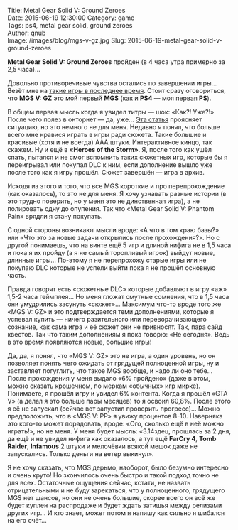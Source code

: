 Title: Metal Gear Solid V: Ground Zeroes  
Date: 2015-06-19 12:30:00
Category: game  
Tags: ps4, metal gear solid, ground zeroes  
Author: qnub  
Image: /images/blog/mgs-v-gz.jpg
Slug: 2015-06-19-metal-gear-solid-v-ground-zeroes

**Metal Gear Solid V: Ground Zeroes** пройден (в 4 часа утра примерно за 2,5 часа)...

Довольно противоречивые чувства остались по завершении игры… Везёт мне на [такие игры в последнее время]({filename}/2015/02/2015-02-22-the-order-1886.md). Стоит сразу оговориться, что **MGS V: GZ** это мой первый **MGS** (как и **PS4** — моя первая **PS**).

В общем первая мысль когда я увидел титры — шок: «Как?! Уже?!» После чего полез в онторнет — да, уже… [Эта статья](http://www.igromania.ru/articles/227040/CHto_est_v_Metal_Gear_Solid_V_Ground_Zeroes.htm) проясняет ситуацию, но это немного не для меня. Недавно я понял, что больше всего мне нравися играть в игры ради сюжета. Такие большие и красивые (хотя и не всегда) ААА штуки. Интерактивное кинцо, так скажем. Ну и ещё в **«Heroes of the Storm»**. Я, после того как ушёл спать, пытался и не смог вспомнить таких сюжетных игр, которые бы я переигрывал или покупал DLC к ним, если дополнение вышло уже после того как я игру прошёл. Сюжет завершён — игра в архив.

Исходя из этого и того, что все MGS короткие и про перепрохождение (как оказалось), то это не для меня. Я хочу узнавать разные истории (в это трудно поверить, но у меня это не динственная игра), а не полировать одну до опупения. Так что «Metal Gear Solid V: Phantom Pain» врядли я стану покупать.

С одной стороны возникают мысли вроде: «А что в том краю базы?» или «Что это за новые задачи открылись после прохождения?». Но с другой понимаешь, что на винте ещё 5 игр и длиной нифига не в 1,5 часа и пока я их пройду (а я не самый торопливый игрок) выйдут новые, длинные игры… По-этому я не перепрохожу старые игры или не покупаю DLC которые не успели выйти пока я не прошёл основную часть.

Правда говорят есть «сюжетные DLC» которые добавляют в игру «аж» 1,5-2 часа геймплея… Но меня гложат смутные сомнения, что в 1,5 часа они умудрились засунуть «сюжет»… Максимум что-то вроде того же «MGS V: GZ» и это подтверждается теми дополнениями, которые я успевал купить — ничего разительного или переворачивающего сознание, как сама игра и её сюжет они не привносят. Так, пара сайд квестов. Так что таким дополнениям я пока говорю: «Не сегодня». Ведь в это время появляются новые, большие игры!

Да, да, я понял, что «MGS V: GZ» это не игра, а один уровень, но он позволяет понять чего ожидать от грядущей полноценной игры, ну и заставляет погуглить, что такое MGS вообще, и надо ли оно тебе… После прохождения у меня выдало «6% пройдено» (даже в этом, можно сказать крошечном, по меркам «обычных» игр мирке). Понимаете, я прошёл игру и увидел 6% контента. Когда я прошёл «GTA V» (а делал я это больше пары месяцев) то я освоил 60,8%. После этого я её не запускал (сейчас вот запустил проверить прогресс)… Можно предположить, что в «MGS V: PP» я увижу процентов 8-10. Наверняка это кого-то может порадовать, вроде: «Ого, сколько ещё в неё можно играть!», но не меня. У меня будет мысль: «3.14здец, прошлась за 2 дня, да ещё и не увидел нифига как оказалось, а тут ещё **FarCry 4**, **Tomb Raider**, **Infamous** 2 штуки и мелочёвки всякой мешок даже не запускались. Только деньги на ветер выкинул».

Я не хочу сказать, что MGS дерьмо, наоборот, было безумно интересно и очень круто! Но зкончилось очень быстро и такой подход точно не для всех. Остаточные ощущения сейчас, кстати, не назвать отрицательными и не буду зарекаться, что у полноценного, грядущего MGS нет шансов, но они не очень большие, скорее всего он всё же будет куплен на распродаже и будет ждать затишья между релизами других игр… И кто знает, может потом я напишу как сильно я шибался на его счёт…
